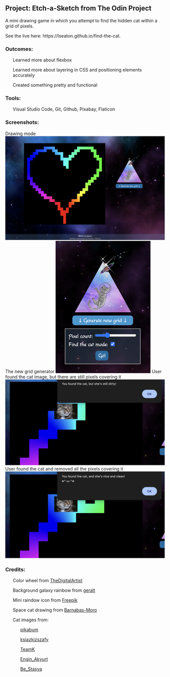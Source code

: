 <h2>Project: Etch-a-Sketch from The Odin Project</h2>
<p>A mini drawing game in which you attempt to find the hidden cat within a grid of pixels.</p>
<p>See the live here: https://lseaton.github.io/find-the-cat.</p>
<h3>Outcomes:</h3>
<ul>Learned more about flexbox</ul>
<ul>Learned more about layering in CSS and positioning elements accurately</ul>
<ul>Created something pretty and functional</ul>
<h3>Tools:</h3>
<ul>Visual Studio Code, Git, Github, Pixabay, Flaticon</ul>
<h3>Screenshots:</h3>
Drawing mode
<img src="./img/drawing-mode-screenshot.png" alt="Screenshot of drawing mode" width="600px">
The new grid generator
<img src="./img/generator-screenshot.png" alt="Screenshot of the new grid generator" width="300px">
User found the cat image, but there are still pixels covering it
<img src="./img/dirty-cat-screenshot.png" alt="Screenshot of alert saying 'You found the cat, but she's still dirty!'" width="600px">
User found the cat and removed all the pixels covering it
<img src="./img/clean-cat-screenshot.png" alt="Screenshot of alert saying 'You found the cat, and she's nice and clean!'" width="600px">
<h3>Credits:</h3>
<ul>Color wheel from <a href="https://pixabay.com/users/thedigitalartist-202249/">TheDigitalArtist</a></ul>
<ul>Background galaxy rainbow from <a href="https://pixabay.com/users/geralt-9301/">geralt</a></ul>
<ul>Mini raindow icon from <a href="https://www.flaticon.com/authors/freepik">Freepik</a></ul>
<ul>Space cat drawing from <a href="https://pixabay.com/users/barnabas-moro-27712939/">Barnabas-Moro</a></ul>
<ul>Cat images from:
<ul><a href="https://pixabay.com/users/pikabum-273706/">pikabum</a></ul>
<ul><a href="https://pixabay.com/users/ksiazkizszafy-22644445/">ksiazkizszafy</a></ul>
<ul><a href="https://pixabay.com/users/teamk-222368/">TeamK</a></ul>
<ul><a href="https://pixabay.com/users/engin_akyurt-3656355/">Engin_Akyurt</a></ul>
<ul><a href="https://pixabay.com/users/be_stasya-11197808/">Be_Stasya</a></ul>
</ul>
